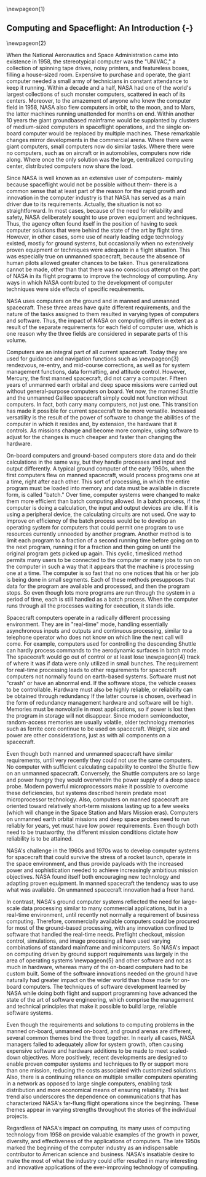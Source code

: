 \newpageon{1}

## Computing and Spaceflight: An Introduction {-}

\newpageon{2}

When the National Aeronautics and Space Administration came
into existence in 1958, the stereotypical computer was the "UNIVAC," a
collection of spinning tape drives, noisy printers, and featureless
boxes, filling a house-sized room. Expensive to purchase and operate,
the giant computer needed a small army of technicians in constant
attendance to keep it running. Within a decade and a half, NASA had one
of the world's largest collections of such monster computers, scattered
in each of its centers. Moreover, to the amazement of anyone who knew
the computer field in 1958, NASA also flew computers in orbit, to the
moon, and to Mars, the latter machines running unattended for months on
end. Within another 10 years the giant groundbased mainframe would be
supplanted by clusters of medium-sized computers in spaceflight
operations, and the single on-board computer would be replaced by
multiple machines. These remarkable changes mirror developments in the
commercial arena. Where there were giant computers, small computers now
do similar tasks. Where there were no computers, such as on aircraft or
in automobiles, computers now ride along. Where once the only solution
was the large, centralized computing center, distributed computers now
share the load.

Since NASA is well known as an extensive user of computers- mainly
because spaceflight would not be possible without them- there is a
common sense that at least part of the reason for the rapid growth and
innovation in the computer industry is that NASA has served as a main
driver due to its requirements. Actually, the situation is not so
straightforward. In most cases, because of the need for reliability and
safety, NASA deliberately sought to use proven equipment and techniques.
Thus, the agency often found itself in the position of having to seek
computer solutions that were behind the state of the art by flight time.
However, in other cases, some use of nearly leading edge technology
existed, mostly for ground systems, but occasionally when no extensively
proven equipment or techniques were adequate in a flight situation. This
was especially true on unmanned spacecraft, because the absence of human
pilots allowed greater chances to be taken. Thus generalizations cannot
be made, other than that there was no conscious attempt on the part of
NASA in its flight programs to improve the technology of computing. Any
ways in which NASA contributed to the development of computer techniques
were side effects of specific requirements.

NASA uses computers on the ground and in manned and unmanned spacecraft.
These three areas have quite different requirements, and the nature of
the tasks assigned to them resulted in varying types of computers and
software. Thus, the impact of NASA on computing differs in extent as a
result of the separate requirements for each field of computer use,
which is one reason why the three fields are considered in separate
parts of this volume.

Computers are an integral part of all current spacecraft. Today they are
used for guidance and navigation functions such as \newpageon{3} rendezvous,
re-entry, and mid-course corrections, as well as for system management
functions, data formatting, and attitude control. However, Mercury, the
first manned spacecraft, did not carry a computer. Fifteen years of
unmanned earth orbital and deep space missions were carried out without
general-purpose computers on board. Yet now, the manned Shuttle and the
unmanned Galileo spacecraft simply could not function without computers.
In fact, both carry many computers, not just one. This transition has
made it possible for current spacecraft to be more versatile. Increased
versatility is the result of the power of software to change the
abilities of the computer in which it resides and, by extension, the
hardware that it controls. As missions change and become more complex,
using software to adjust for the changes is much cheaper and faster than
changing the hardware.

On-board computers and ground-based computers store data and do their
calculations in the same way, but they handle processes and input and
output differently. A typical ground computer of the early 1960s, when
the first computers flew on manned spacecraft, would process programs
one at a time, right after each other. This sort of processing, in which
the entire program must be loaded into memory and data must be available
in discrete form, is called "batch." Over time, computer systems were
changed to make them more efficient than batch computing allowed. In a
batch process, if the computer is doing a calculation, the input and
output devices are idle. If it is using a peripheral device, the
calculating circuits are not used. One way to improve on efficiency of
the batch process would be to develop an operating system for computers
that could permit one program to use resources currently unneeded by
another program. Another method is to limit each program to a fraction
of a second running time before going on to the next program, running it
for a fraction and then going on until the original program gets picked
up again. This cyclic, timesliced method permits many users to be
connected to the computer or many jobs to run on the computer in such a
way that it appears that the machine is processing one at a time. The
computer is so fast that no one notices that his or her job is being
done in small segments. Each of these methods presupposes that data for
the program are available and processed, and then the program stops. So
even though lots more programs are run through the system in a period of
time, each is still handled as a batch process. When the computer runs
through all the processes waiting for execution, it stands idle.

Spacecraft computers operate in a radically different processing
environment. They are in "real-time" mode, handling essentially
asynchronous inputs and outputs and continuous processing, similar to a
telephone operator who does not know on which line the next call will
come. For example, computers used for controlling the descending Shuttle
can hardly process commands to the aerodynamic surfaces in batch mode.
The spacecraft would go out of control or at least lose \newpageon{4} track
of where it was if data were only utilized in small bunches. The
requirement for real-time processing leads to other requirements for
spacecraft computers not normally found on earth-based systems. Software
must not "crash" or have an abnormal end. If the software stops, the
vehicle ceases to be controllable. Hardware must also be highly
reliable, or reliability can be obtained through redundancy If the
latter course is chosen, overhead in the form of redundancy management
hardware and software will be high. Memories must be nonvolatile in most
applications, so if power is lost then the program in storage will not
disappear. Since modern semiconductor, random-access memories are
usually volatile, older technology memories such as ferrite core
continue to be used on spacecraft. Weight, size and power are other
considerations, just as with all components on a spacecraft.

Even though both manned and unmanned spacecraft have similar
requirements, until very recently they could not use the same computers.
No computer with sufficient calculating capability to control the
Shuttle flew on an unmanned spacecraft. Conversely, the Shuttle
computers are so large and power hungry they would overwhelm the power
supply of a deep space probe. Modern powerful microprocessors make it
possible to overcome these deficiencies, but systems described herein
predate most microprocessor technology. Also, computers on manned
spacecraft are oriented toward relatively short-term missions lasting up
to a few weeks (which will change in the Space Station and Mars Mission
eras). Computers on unmanned earth orbital missions and deep space
probes need to run reliably for years, yet must have low power
requirements. Even though both need to be trustworthy, the different
mission conditions dictate how reliability is to be attained.

NASA's challenge in the 1960s and 1970s was to develop computer systems
for spacecraft that could survive the stress of a rocket launch, operate
in the space environment, and thus provide payloads with the increased
power and sophistication needed to achieve increasingly ambitious
mission objectives. NASA found itself both encouraging new technology
and adapting proven equipment. In manned spacecraft the tendency was to
use what was available. On unmanned spacecraft innovation had a freer
hand.

In contrast, NASA's ground computer systems reflected the need for
large-scale data processing similar to many commercial applications, but
in a real-time environment, until recently not normally a requirement of
business computing. Therefore, commercially available computers could be
procured for most of the ground-based processing, with any innovation
confined to software that handled the real-time needs. Preflight
checkout, mission control, simulations, and image processing all have
used varying combinations of standard mainframe and minicomputers. So
NASA's impact on computing driven by ground support requirements was
largely in the area of operating systems \newpageon{5} and other software
and not as much in hardware, whereas many of the on-board computers had
to be custom built. Some of the software innovations needed on the
ground have naturally had greater impact on the wider world than those
made for on-board computers. The techniques of software development
learned by NASA while doing both flight and support programming have
advanced the state of the art of software engineering, which comprise
the management and technical principles that make it possible to build
large, reliable software systems.

Even though the requirements and solutions to computing problems in the
manned on-board, unmanned on-board, and ground arenas are different,
several common themes bind the three together. In nearly all cases, NASA
managers failed to adequately allow for system growth, often causing
expensive software and hardware additions to be made to meet scaled-down
objectives. More positively, recent developments are designed to enable
proven computer systems and techniques to fly or support more than one
mission, reducing the costs associated with customized solutions. Also,
there is a continuing reliance on multiple smaller computers operating
in a network as opposed to large single computers, enabling task
distribution and more economical means of ensuring reliability. This
last trend also underscores the dependence on communications that has
characterized NASA's far-flung flight operations since the beginning.
These themes appear in varying strengths throughout the stories of the
individual projects.

Regardless of NASA's impact on computing, its many uses of computing
technology from 1958 on provide valuable examples of the growth in
power, diversity, and effectiveness of the applications of computers.
The late 1950s marked the beginning of the computer industry as an
indispensable contributor to American science and business. NASA's
insatiable desire to make the most of what the industry could offer
resulted in many interesting and innovative applications of the
ever-improving technology of computing.
